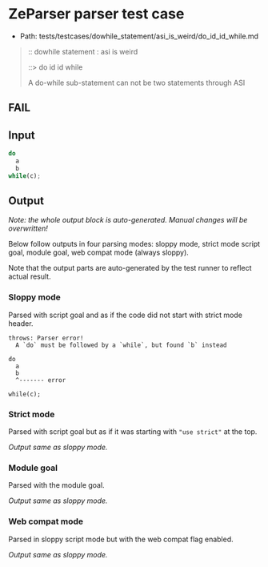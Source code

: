 # ZeParser parser test case

- Path: tests/testcases/dowhile_statement/asi_is_weird/do_id_id_while.md

> :: dowhile statement : asi is weird
>
> ::> do id id while
>
> A do-while sub-statement can not be two statements through ASI

## FAIL

## Input

`````js
do
  a
  b
while(c);
`````

## Output

_Note: the whole output block is auto-generated. Manual changes will be overwritten!_

Below follow outputs in four parsing modes: sloppy mode, strict mode script goal, module goal, web compat mode (always sloppy).

Note that the output parts are auto-generated by the test runner to reflect actual result.

### Sloppy mode

Parsed with script goal and as if the code did not start with strict mode header.

`````
throws: Parser error!
  A `do` must be followed by a `while`, but found `b` instead

do
  a
  b
  ^------- error

while(c);
`````

### Strict mode

Parsed with script goal but as if it was starting with `"use strict"` at the top.

_Output same as sloppy mode._

### Module goal

Parsed with the module goal.

_Output same as sloppy mode._

### Web compat mode

Parsed in sloppy script mode but with the web compat flag enabled.

_Output same as sloppy mode._
